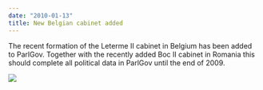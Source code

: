 ```yaml
---
date: "2010-01-13"
title: New Belgian cabinet added
---
```


The recent formation of the Leterme II cabinet in Belgium has been added to ParlGov. Together with the recently added Boc II cabinet in Romania this should complete all political data in ParlGov until the end of 2009.

![](/images/parliament-netherlands.jpg)
